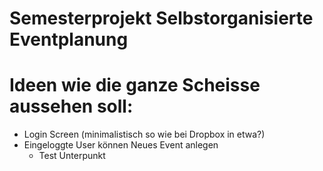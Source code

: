 

Semesterprojekt Selbstorganisierte Eventplanung
======

# Ideen wie die ganze Scheisse aussehen soll:
- Login Screen (minimalistisch so wie bei Dropbox in etwa?)
- Eingeloggte User können Neues Event anlegen
    - Test Unterpunkt
